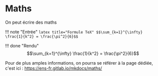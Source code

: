 # Maths

On peut écrire des maths

!!! note "Entrée"
    ```latex title="Formule TeX"
    $$\sum_{k=1}^{\infty} \frac{1}{k^2} = \frac{\pi^2}{6}$$
    ```

!!! done "Rendu"
    $$\sum_{k=1}^{\infty} \frac{1}{k^2} = \frac{\pi^2}{6}$$

Pour de plus amples informations, on pourra se référer à la page dédiée, c'est ici : <https://ens-fr.gitlab.io/mkdocs/maths/>

